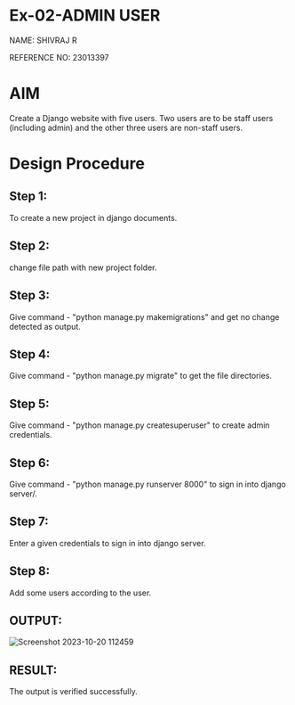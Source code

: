 # Ex-02-ADMIN USER
 NAME: SHIVRAJ R

 REFERENCE NO: 23013397

# AIM
Create a Django website with five users. Two users are to be staff users (including admin) and the other three users are non-staff users.

# Design Procedure
## Step 1:
To create a new project in django documents.

## Step 2:
change file path with new project folder.

## Step 3:
Give command - "python manage.py makemigrations" and get no change detected as output.

## Step 4:
Give command - "python manage.py migrate" to get the file directories.

## Step 5:
Give command - "python manage.py createsuperuser" to create admin credentials.

## Step 6:
Give command - "python manage.py runserver 8000" to sign in into django server/.

## Step 7:
Enter a given credentials to sign in into django server.

## Step 8:
Add some users according to the user.

## OUTPUT:

![Screenshot 2023-10-20 112459](https://github.com/ShivrajRajasekaran/ODD2023-WT-Ex-02-Admin/assets/145742560/c57782d5-2b20-4e40-b0f3-78036ebe62c0)

## RESULT:

The output is verified successfully.
